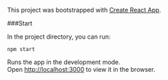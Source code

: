This project was bootstrapped with [Create React App](https://github.com/facebookincubator/create-react-app).

###Start

In the project directory, you can run:

 `npm start`

Runs the app in the development mode.<br>
Open [http://localhost:3000](http://localhost:3000) to view it in the browser.